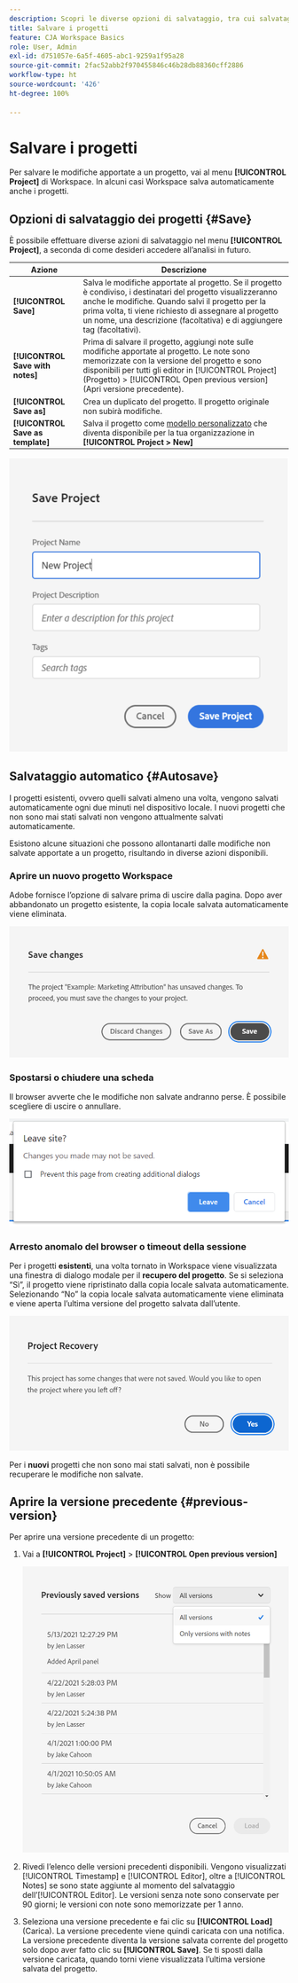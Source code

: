 ```yaml
---
description: Scopri le diverse opzioni di salvataggio, tra cui salvataggio automatico, con nome o come modello e apertura delle versioni precedenti.
title: Salvare i progetti
feature: CJA Workspace Basics
role: User, Admin
exl-id: d751057e-6a5f-4605-abc1-9259a1f95a28
source-git-commit: 2fac52abb2f970455846c46b28db88360cff2886
workflow-type: ht
source-wordcount: '426'
ht-degree: 100%

---
```


# Salvare i progetti

Per salvare le modifiche apportate a un progetto, vai al menu **[!UICONTROL Project]** di Workspace. In alcuni casi Workspace salva automaticamente anche i progetti.

## Opzioni di salvataggio dei progetti {#Save}

È possibile effettuare diverse azioni di salvataggio nel menu **[!UICONTROL Project]**, a seconda di come desideri accedere all’analisi in futuro.

| Azione | Descrizione |
|---|---|
| **[!UICONTROL Save]** | Salva le modifiche apportate al progetto. Se il progetto è condiviso, i destinatari del progetto visualizzeranno anche le modifiche. Quando salvi il progetto per la prima volta, ti viene richiesto di assegnare al progetto un nome, una descrizione (facoltativa) e di aggiungere tag (facoltativi). |
| **[!UICONTROL Save with notes]** | Prima di salvare il progetto, aggiungi note sulle modifiche apportate al progetto. Le note sono memorizzate con la versione del progetto e sono disponibili per tutti gli editor in [!UICONTROL Project] (Progetto) > [!UICONTROL Open previous version] (Apri versione precedente). |
| **[!UICONTROL Save as]** | Crea un duplicato del progetto. Il progetto originale non subirà modifiche. |
| **[!UICONTROL Save as template]** | Salva il progetto come [modello personalizzato](https://experienceleague.adobe.com/docs/analytics/analyze/analysis-workspace/build-workspace-project/starter-projects.html?lang=it) che diventa disponibile per la tua organizzazione in **[!UICONTROL Project > New]** |

![](assets/save-project.png)

## Salvataggio automatico {#Autosave}

I progetti esistenti, ovvero quelli salvati almeno una volta, vengono salvati automaticamente ogni due minuti nel dispositivo locale. I nuovi progetti che non sono mai stati salvati non vengono attualmente salvati automaticamente.

Esistono alcune situazioni che possono allontanarti dalle modifiche non salvate apportate a un progetto, risultando in diverse azioni disponibili.

### Aprire un nuovo progetto Workspace

Adobe fornisce l’opzione di salvare prima di uscire dalla pagina. Dopo aver abbandonato un progetto esistente, la copia locale salvata automaticamente viene eliminata.

![](assets/existing-save.png)

### Spostarsi o chiudere una scheda

Il browser avverte che le modifiche non salvate andranno perse. È possibile scegliere di uscire o annullare.

![](assets/browser-image.png)

### Arresto anomalo del browser o timeout della sessione

Per i progetti **esistenti**, una volta tornato in Workspace viene visualizzata una finestra di dialogo modale per il **recupero del progetto**. Se si seleziona “Sì”, il progetto viene ripristinato dalla copia locale salvata automaticamente. Selezionando “No” la copia locale salvata automaticamente viene eliminata e viene aperta l’ultima versione del progetto salvata dall’utente.

![](assets/project-recovery.png)

Per i **nuovi** progetti che non sono mai stati salvati, non è possibile recuperare le modifiche non salvate.

## Aprire la versione precedente {#previous-version}

Per aprire una versione precedente di un progetto:

1. Vai a **[!UICONTROL Project]** > **[!UICONTROL Open previous version]**

   ![](assets/previous-versions.png)

1. Rivedi l’elenco delle versioni precedenti disponibili.
   Vengono visualizzati [!UICONTROL Timestamp] e [!UICONTROL Editor], oltre a [!UICONTROL Notes] se sono state aggiunte al momento del salvataggio dell’[!UICONTROL Editor]. Le versioni senza note sono conservate per 90 giorni; le versioni con note sono memorizzate per 1 anno.
1. Seleziona una versione precedente e fai clic su **[!UICONTROL Load]** (Carica).
La versione precedente viene quindi caricata con una notifica. La versione precedente diventa la versione salvata corrente del progetto solo dopo aver fatto clic su **[!UICONTROL Save]**. Se ti sposti dalla versione caricata, quando torni viene visualizzata l’ultima versione salvata del progetto.
